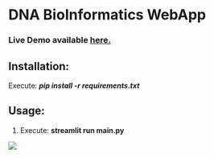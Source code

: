 # DNA BioInformatics WebApp

### Live Demo available [here.]()

## Installation:
Execute: ***pip install -r requirements.txt***

## Usage:
1. Execute: **streamlit run main.py**

<kbd>
<img src="https://user-images.githubusercontent.com/29462447/104076227-77b79480-523b-11eb-8e04-7a9b1f3885da.gif" data-canonical-src="https://user-images.githubusercontent.com/29462447/104076227-77b79480-523b-11eb-8e04-7a9b1f3885da.gif"/> 
</kbd>

&nbsp;

